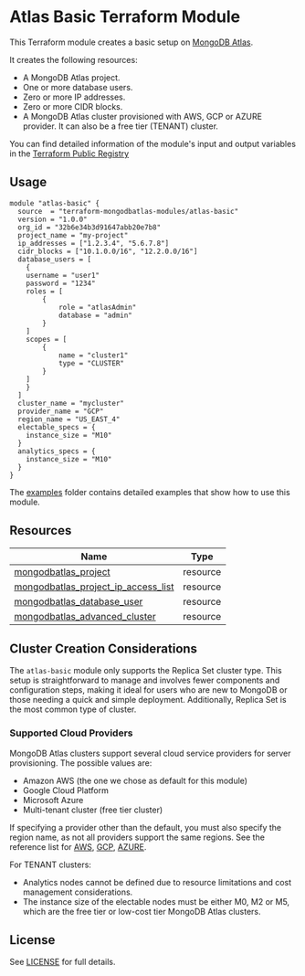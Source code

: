 # Atlas Basic Terraform Module

This Terraform module creates a basic setup on [MongoDB Atlas](https://www.mongodb.com/products/platform/atlas-database). 

It creates the following resources:

- A MongoDB Atlas project.
- One or more database users.
- Zero or more IP addresses.
- Zero or more CIDR blocks.
- A MongoDB Atlas cluster provisioned with AWS, GCP or AZURE provider. It can also be a free tier (TENANT) cluster.

You can find detailed information of the module's input and output variables in the [Terraform Public Registry](https://registry.terraform.io/modules/terraform-mongodbatlas-modules/atlas-basic/mongodbatlas/latest)

## Usage 

```hcl
module "atlas-basic" {
  source  = "terraform-mongodbatlas-modules/atlas-basic"
  version = "1.0.0"
  org_id = "32b6e34b3d91647abb20e7b8"
  project_name = "my-project"
  ip_addresses = ["1.2.3.4", "5.6.7.8"]
  cidr_blocks = ["10.1.0.0/16", "12.2.0.0/16"]
  database_users = [
  	{
	username = "user1"
	password = "1234"
	roles = [
		{
			role = "atlasAdmin"
			database = "admin"
        }
	]
	scopes = [
		{
			name = "cluster1"
			type = "CLUSTER"
        }
	]
    }
  ]
  cluster_name = "mycluster"
  provider_name = "GCP"
  region_name = "US_EAST_4"
  electable_specs = {
	instance_size = "M10"
  }
  analytics_specs = {
	instance_size = "M10"	
  }
}
```

The [examples](https://github.com/terraform-mongodbatlas-modules/terraform-mongodbatlas-atlas-basic/tree/main/examples) folder contains detailed examples that show how to use this module.

## Resources

| Name | Type |
|------|------|
| [mongodbatlas_project](https://registry.terraform.io/providers/mongodb/mongodbatlas/latest/docs/resources/project) | resource |
| [mongodbatlas_project_ip_access_list](https://registry.terraform.io/providers/mongodb/mongodbatlas/latest/docs/resources/project_ip_access_list) | resource |
| [mongodbatlas_database_user](https://registry.terraform.io/providers/mongodb/mongodbatlas/latest/docs/resources/database_user) | resource |
| [mongodbatlas_advanced_cluster](https://registry.terraform.io/providers/mongodb/mongodbatlas/latest/docs/resources/advanced_cluster) | resource |

## Cluster Creation Considerations 

The `atlas-basic` module only supports the Replica Set cluster type. This setup is straightforward to manage and involves fewer components and configuration steps, making it ideal for users who are new to MongoDB or those needing a quick and simple deployment. Additionally, Replica Set is the most common type of cluster.

### Supported Cloud Providers

MongoDB Atlas clusters support several cloud service providers for server provisioning. The possible values are: 

- Amazon AWS (the one we chose as default for this module)
- Google Cloud Platform
- Microsoft Azure
- Multi-tenant cluster (free tier cluster)

If specifying a provider other than the default, you must also specify the region name, as not all providers support the same regions. See the reference list for [AWS](https://www.mongodb.com/docs/atlas/reference/amazon-aws/), [GCP](https://www.mongodb.com/docs/atlas/reference/google-gcp/), [AZURE](https://www.mongodb.com/docs/atlas/reference/microsoft-azure/). 

For TENANT clusters:
  - Analytics nodes cannot be defined due to resource limitations and cost management considerations.
  - The instance size of the electable nodes must be either M0, M2 or M5, which are the free tier or low-cost tier MongoDB Atlas clusters.  

## License

See [LICENSE](https://github.com/terraform-mongodbatlas-modules/terraform-mongodbatlas-atlas-basic/blob/main/LICENSE) for full details.
